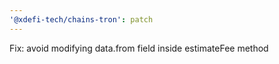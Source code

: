 ```yaml
---
'@xdefi-tech/chains-tron': patch
---
```


Fix: avoid modifying data.from field inside estimateFee method
